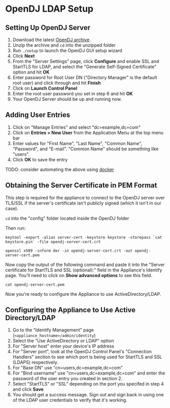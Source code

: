 # OpenDJ LDAP Setup

## Setting Up OpenDJ Server

1. Download the latest [OpenDJ archive](https://forgerock.org/downloads/opendj-archive/).
2. Unzip the archive and `cd` into the unzipped folder
3. Run `./setup` to launch the OpenDJ GUI setup wizard
4. Click **Next**
5. From the "Server Settings" page, click **Configure** and enable SSL and StartTLS for LDAP, and
  select the "Generate Self-Signed Certificate" option and hit **OK**
6. Enter password for Root User DN ("Directory Manager" is the default root user) and click through
  and hit **Finish**
7. Click on **Launch Control Panel**
8. Enter the root user password you set in step 6 and hit **OK**
9. Your OpenDJ Server should be up and running now.

## Adding User Entries
1. Click on "Manage Entries" and select "dc=example,dc=com"
2. Click on **Entries > New User** from the Application Menu at the top menu bar
3. Enter values for "First Name", "Last Name", "Common Name", "Password", and "E-mail".
  "Common Name" should be something like "users".
4. Click **OK** to save the entry

TODO: consider automating the above using [docker](https://github.com/mpillar/opendj-docker-example)

## Obtaining the Server Certificate in PEM Format

This step is required for the appliance to connect to the OpenDJ server over TLS/SSL if the
server's certificate isn't publicly signed (which it isn't in our case).

`cd` into the "config" folder located inside the OpenDJ folder

Then run:

```
keytool -export -alias server-cert -keystore keystore -storepass `cat keystore.pin` -file opendj-server-cert.crt
```

```
openssl x509 -inform der -in opendj-server-cert.crt -out opendj-server-cert.pem
```

Now copy the output of the following command and paste it into the "Server certificate for StartTLS
and SSL (optional):" field in the Appliance's Identify page. You'll need to click on **Show
advanced options** to see this field.

```
cat opendj-server-cert.pem
```

Now you're ready to configure the Appliance to use ActiveDirectory/LDAP.

## Configuring the Appliance to Use Active Directory/LDAP

1. Go to the "Identify Management" page (`<appliance_hostname>/admin/identity`)
2. Select the "Use ActiveDirectory or LDAP" option
3. For "Server host" enter your device's IP address
4. For "Server port", look at the OpenDJ Control Panel's "Connection Handlers" section to see which
   port is being used for StartTLS and SSL (LDAPS) respectively.
5. For "Base DN" use "cn=users,dc=example,dc=com"
6. For "Bind username" use "cn=users,dc=example,dc=com" and enter the password of the user entry
   you created in section 2.
7. Select "StartTLS" or "SSL" depending on the port you specifed in step 4 and click **Save**
8. You should get a success message. Sign out and sign back in using one of the LDAP user
   credentials to verify that it's working.
